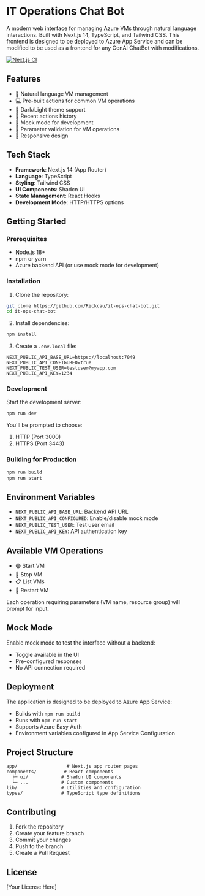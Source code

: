 # IT Operations Chat Bot

A modern web interface for managing Azure VMs through natural language interactions. Built with Next.js 14, TypeScript, and Tailwind CSS.  This frontend is designed to be deployed to Azure App Service and can be modified to be used as a frontend for any GenAI ChatBot with modifications.

[![Next.js CI](https://github.com/Rickcau/it-ops-chat-bot/actions/workflows/nextjs.yml/badge.svg)](https://github.com/Rickcau/it-ops-chat-bot/actions/workflows/nextjs.yml)

## Features

- 🤖 Natural language VM management
- 💻 Pre-built actions for common VM operations
- 🌙 Dark/Light theme support
- 💾 Recent actions history
- 🔄 Mock mode for development
- 🎯 Parameter validation for VM operations
- 🚀 Responsive design

## Tech Stack

- **Framework**: Next.js 14 (App Router)
- **Language**: TypeScript
- **Styling**: Tailwind CSS
- **UI Components**: Shadcn UI
- **State Management**: React Hooks
- **Development Mode**: HTTP/HTTPS options

## Getting Started

### Prerequisites

- Node.js 18+ 
- npm or yarn
- Azure backend API (or use mock mode for development)

### Installation

1. Clone the repository:
```bash
git clone https://github.com/Rickcau/it-ops-chat-bot.git
cd it-ops-chat-bot
```

2. Install dependencies:
```bash
npm install
```

3. Create a `.env.local` file:
```env
NEXT_PUBLIC_API_BASE_URL=https://localhost:7049
NEXT_PUBLIC_API_CONFIGURED=true
NEXT_PUBLIC_TEST_USER=testuser@myapp.com
NEXT_PUBLIC_API_KEY=1234
```

### Development

Start the development server:
```bash
npm run dev
```

You'll be prompted to choose:
1. HTTP (Port 3000)
2. HTTPS (Port 3443)

### Building for Production

```bash
npm run build
npm run start
```

## Environment Variables

- `NEXT_PUBLIC_API_BASE_URL`: Backend API URL
- `NEXT_PUBLIC_API_CONFIGURED`: Enable/disable mock mode
- `NEXT_PUBLIC_TEST_USER`: Test user email
- `NEXT_PUBLIC_API_KEY`: API authentication key

## Available VM Operations

- 🟢 Start VM
- 🔴 Stop VM
- 📋 List VMs
- 🔄 Restart VM

Each operation requiring parameters (VM name, resource group) will prompt for input.

## Mock Mode

Enable mock mode to test the interface without a backend:
- Toggle available in the UI
- Pre-configured responses
- No API connection required

## Deployment

The application is designed to be deployed to Azure App Service:
- Builds with `npm run build`
- Runs with `npm run start`
- Supports Azure Easy Auth
- Environment variables configured in App Service Configuration

## Project Structure

```
app/                  # Next.js app router pages
components/          # React components
  ├─ ui/            # Shadcn UI components
  └─ ...            # Custom components
lib/                # Utilities and configuration
types/              # TypeScript type definitions
```

## Contributing

1. Fork the repository
2. Create your feature branch
3. Commit your changes
4. Push to the branch
5. Create a Pull Request

## License

[Your License Here] 

